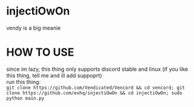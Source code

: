 # injectiOwOn  
vendy is a big meanie

# HOW TO USE
since im lazy, this thing only supports discord stable and linux (if you like this thing, tell me and ill add suppoprt)  
run this thing:  
`git clone https://github.com/Vendicated/Vencord && cd vencord; git clone https://github.com/exhq/injectiOwOn && cd injectiOwOn; sudo python main.py`
